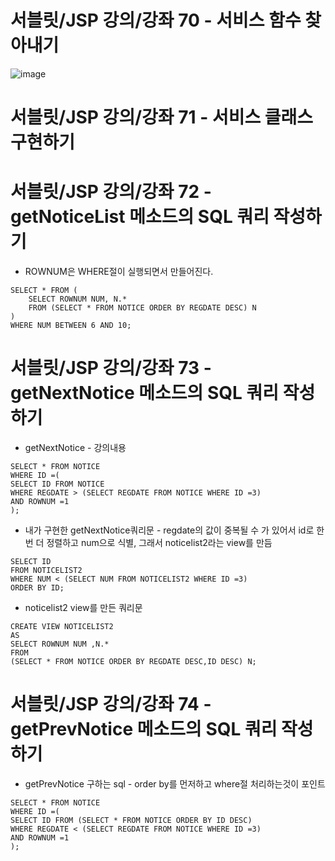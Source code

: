 # 서블릿/JSP 강의/강좌 70 - 서비스 함수 찾아내기
![image](https://user-images.githubusercontent.com/40667871/214678096-a2f9b7d9-b753-442b-b82a-d79b0a719b24.png)

# 서블릿/JSP 강의/강좌 71 - 서비스 클래스 구현하기

# 서블릿/JSP 강의/강좌 72 - getNoticeList 메소드의 SQL 쿼리 작성하기
* ROWNUM은 WHERE절이 실행되면서 만들어진다.
```
SELECT * FROM (
    SELECT ROWNUM NUM, N.*
    FROM (SELECT * FROM NOTICE ORDER BY REGDATE DESC) N
) 
WHERE NUM BETWEEN 6 AND 10;
```
# 서블릿/JSP 강의/강좌 73 - getNextNotice 메소드의 SQL 쿼리 작성하기
* getNextNotice - 강의내용
```
SELECT * FROM NOTICE
WHERE ID =(
SELECT ID FROM NOTICE
WHERE REGDATE > (SELECT REGDATE FROM NOTICE WHERE ID =3)
AND ROWNUM =1
);
```
* 내가 구현한 getNextNotice쿼리문 - regdate의 값이 중복될 수 가 있어서 id로 한번 더 정렬하고 num으로 식별, 그래서 noticelist2라는 view를 만듬
```
SELECT ID
FROM NOTICELIST2
WHERE NUM < (SELECT NUM FROM NOTICELIST2 WHERE ID =3)
ORDER BY ID;
```
* noticelist2 view를 만든 쿼리문
```
CREATE VIEW NOTICELIST2
AS
SELECT ROWNUM NUM ,N.*
FROM
(SELECT * FROM NOTICE ORDER BY REGDATE DESC,ID DESC) N;
```

# 서블릿/JSP 강의/강좌 74 - getPrevNotice 메소드의 SQL 쿼리 작성하기
* getPrevNotice 구하는 sql - order by를 먼저하고 where절 처리하는것이 포인트
```
SELECT * FROM NOTICE
WHERE ID =(
SELECT ID FROM (SELECT * FROM NOTICE ORDER BY ID DESC)
WHERE REGDATE < (SELECT REGDATE FROM NOTICE WHERE ID =3)
AND ROWNUM =1
);
```

